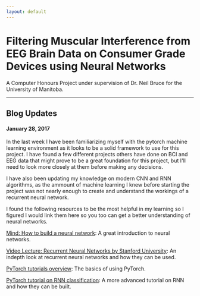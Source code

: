 ```yaml
---
layout: default
---
```


# Filtering Muscular Interference from EEG Brain Data on Consumer Grade Devices using Neural Networks

A Computer Honours Project under supervision of Dr. Neil Bruce for the University of Manitoba.

---

## Blog Updates

#### January 28, 2017
In the last week I have been familiarizing myself with the pytorch machine learning environment as it looks to be a solid framework to use for this project. I have found a few different projects others have done on BCI and EEG data that might prove to be a great foundation for this project, but I'll need to look more closely at them before making any decisions. 

I have also been updating my knowledge on modern CNN and RNN algorithms, as the ammount of machine learning I knew before starting the project was not nearly enough to create and understand the workings of a recurrent neural network.

I found the following resources to be the most helpful in my learning so I figured I would link them here so you too can get a better understanding of neural networks.

[Mind: How to build a neural network](http://stevenmiller888.github.io/mind-how-to-build-a-neural-network/): A great introduction to neural networks.

[Video Lecture: Recurrent Neural Networks by Stanford University](https://www.youtube.com/watch?v=6niqTuYFZLQ): An indepth look at recurrent neural networks and how they can be used.

[PyTorch tutorials overview](http://pytorch.org/tutorials/index.html): The basics of using PyTorch.

[PyTorch tutorial on RNN classification](http://pytorch.org/tutorials/intermediate/char_rnn_classification_tutorial.html): A more advanced tutorial on RNN and how they can be built.
